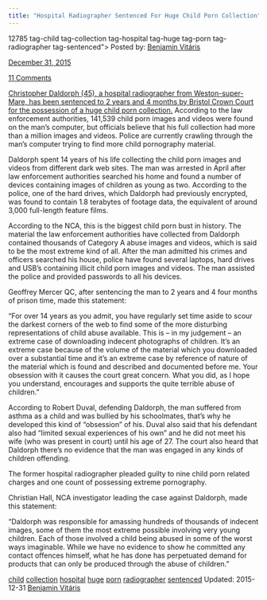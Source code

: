 ```yaml
---
title: "Hospital Radiographer Sentenced For Huge Child Porn Collection"
---
```


12785  tag-child tag-collection tag-hospital tag-huge tag-porn tag-radiographer tag-sentenced">
Posted by: <a href="/author/benjaminvi/" title="">Benjamin Vitáris 

<span>December 31, 2015</span>


<span><a href="/2015/12/31/hospital-radiographer-sentenced-for-huge-child-porn-collection/#comments">11 Comments</a></span>
</p>

    
<p><a href="http://www.mirror.co.uk/news/uk-news/warped-radiographer-jailed-possessing-more-7058133">Christopher Daldorph (45), a hospital radiographer from Weston-super-Mare, has been sentenced to 2 years and 4 months by Bristol Crown Court for the possession of a huge child porn collection.</a> According to the law enforcement authorities, 141,539 child porn images and videos were found on the man’s computer, but officials believe that his full collection had more than a million images and videos. Police are currently crawling through the man’s computer trying to find more child pornography material.</p>
<p>Daldorph spent 14 years of his life collecting the child porn images and videos from different dark web sites. The man was arrested in April after law enforcement authorities searched his home and found a number of devices containing images of children as young as two. According to the police, one of the hard drives, which Daldorph had previously encrypted, was found to contain 1.8 terabytes of footage data, the equivalent of around 3,000 full-length feature films.</p>
<p>According to the NCA, this is the biggest child porn bust in history. The material the law enforcement authorities have collected from Daldorph contained thousands of Category A abuse images and videos, which is said to be the most extreme kind of all. After the man admitted his crimes and officers searched his house, police have found several laptops, hard drives and USB&#8217;s containing illicit child porn images and videos. The man assisted the police and provided passwords to all his devices.</p>
<p>Geoffrey Mercer QC, after sentencing the man to 2 years and 4 four months of prison time, made this statement:</p>
<p>&#8220;For over 14 years as you admit, you have regularly set time aside to scour the darkest corners of the web to find some of the more disturbing representations of child abuse available. This is &#8211; in my judgement &#8211; an extreme case of downloading indecent photographs of children. It&#8217;s an extreme case because of the volume of the material which you downloaded over a substantial time and it&#8217;s an extreme case by reference of nature of the material which is found and described and documented before me. Your obsession with it causes the court great concern. What you did, as I hope you understand, encourages and supports the quite terrible abuse of children.&#8221;</p>
<p>According to Robert Duval, defending Daldorph, the man suffered from asthma as a child and was bullied by his schoolmates, that’s why he developed this kind of “obsession” of his. Duval also said that his defendant also had &#8220;limited sexual experiences of his own&#8221; and he did not meet his wife (who was present in court) until his age of 27. The court also heard that Daldorph there’s no evidence that the man was engaged in any kinds of children offending.</p>
<p>The former hospital radiographer pleaded guilty to nine child porn related charges and one count of possessing extreme pornography.</p>
<p>Christian Hall, NCA investigator leading the case against Daldorph, made this statement:</p>
<p>&#8220;Daldorph was responsible for amassing hundreds of thousands of indecent images, some of them the most extreme possible involving very young children. Each of those involved a child being abused in some of the worst ways imaginable. While we have no evidence to show he committed any contact offences himself, what he has done has perpetuated demand for products that can only be produced through the abuse of children.&#8221;</p>
</div>
<a href="/tag/child/" rel="tag">child</a> <a href="/tag/collection/" rel="tag">collection</a> <a href="/tag/hospital/" rel="tag">hospital</a> <a href="/tag/huge/" rel="tag">huge</a> <a href="/tag/porn/" rel="tag">porn</a> <a href="/tag/radiographer/" rel="tag">radiographer</a> <a href="/tag/sentenced/" rel="tag">sentenced</a></span> 
Updated: 2015-12-31
<a href="/author/benjaminvi/" title="Posts by Benjamin Vitáris" rel="author">Benjamin Vitáris</a></strong></div>
    
